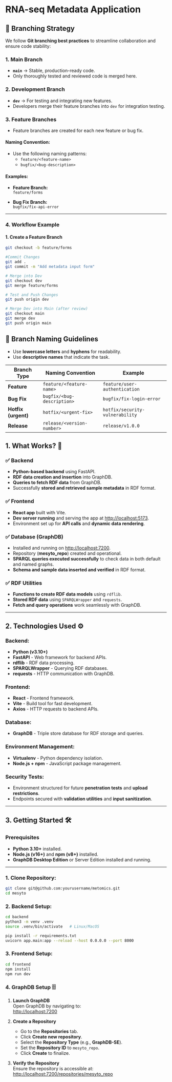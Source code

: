 # RNA-seq Metadata Application

## 🌳 Branching Strategy

We follow **Git branching best practices** to streamline collaboration and ensure code stability:

### **1. Main Branch**
- **`main`** → Stable, production-ready code.  
- Only thoroughly tested and reviewed code is merged here.  

### **2. Development Branch**
- **`dev`** → For testing and integrating new features.  
- Developers merge their feature branches into `dev` for integration testing.  

### **3. Feature Branches**

- Feature branches are created for each new feature or bug fix.  

#### **Naming Convention:**

- Use the following naming patterns:  
  - `feature/<feature-name>`  
  - `bugfix/<bug-description>`  

#### **Examples:**

- **Feature Branch:**  
  `feature/forms`  

- **Bug Fix Branch:**  
  `bugfix/fix-api-error`

---

### **4. Workflow Example**

#### **1. Create a Feature Branch**  
```bash
git checkout -b feature/forms

#Commit Changes
git add .
git commit -m "Add metadata input form"

# Merge into Dev
git checkout dev
git merge feature/forms

# Test and Push Changes
git push origin dev

# Merge Dev into Main (after review)
git checkout main
git merge dev
git push origin main
```
## 🚀 Branch Naming Guidelines

- Use **lowercase letters** and **hyphens** for readability.  
- Use **descriptive names** that indicate the task.  

| **Branch Type**     | **Naming Convention**      | **Example**                     |
|---------------------|----------------------------|---------------------------------|
| **Feature**         | `feature/<feature-name>`   | `feature/user-authentication`   |
| **Bug Fix**         | `bugfix/<bug-description>` | `bugfix/fix-login-error`        |
| **Hotfix (urgent)** | `hotfix/<urgent-fix>`      | `hotfix/security-vulnerability` |
| **Release**         | `release/<version-number>` | `release/v1.0.0`                |

## 1. What Works? 🚀

### ✅ **Backend**  
- **Python-based backend** using FastAPI.  
- **RDF data creation and insertion** into GraphDB.  
- **Queries to fetch RDF data** from GraphDB.  
- Successfully **stored and retrieved sample metadata** in RDF format.  

### ✅ **Frontend**  
- **React app** built with Vite.  
- **Dev server running** and serving the app at [http://localhost:5173](http://localhost:5173).  
- Environment set up for **API calls** and **dynamic data rendering**.  

### ✅ **Database (GraphDB)**  
- Installed and running on [http://localhost:7200](http://localhost:7200).  
- Repository (**mesyto_repo**) created and operational.  
- **SPARQL queries executed successfully** to check data in both default and named graphs.  
- **Schema and sample data inserted and verified** in RDF format.  

### ✅ **RDF Utilities**  
- **Functions to create RDF data models** using `rdflib`.  
- **Stored RDF data** using `SPARQLWrapper` and `requests`.  
- **Fetch and query operations** work seamlessly with GraphDB.  

---

## 2. Technologies Used ⚙️

### **Backend:**  
- **Python (v3.10+)**  
- **FastAPI** - Web framework for backend APIs.  
- **rdflib** - RDF data processing.  
- **SPARQLWrapper** - Querying RDF databases.  
- **requests** - HTTP communication with GraphDB.  

### **Frontend:**  
- **React** - Frontend framework.  
- **Vite** - Build tool for fast development.  
- **Axios** - HTTP requests to backend APIs.  

### **Database:**  
- **GraphDB** - Triple store database for RDF storage and queries.  

### **Environment Management:**  
- **Virtualenv** - Python dependency isolation.  
- **Node.js + npm** - JavaScript package management.  

### **Security Tests:**  
- Environment structured for future **penetration tests** and **upload restrictions**.  
- Endpoints secured with **validation utilities** and **input sanitization**.  

---

## 3. Getting Started 🛠️

### **Prerequisites**
- **Python 3.10+** installed.  
- **Node.js (v16+)** and **npm (v8+)** installed.  
- **GraphDB Desktop Edition** or Server Edition installed and running.  

---

### **1. Clone Repository:**
```bash
git clone git@github.com:yourusername/metomics.git
cd mesyto
```

### **2. Backend Setup:**
```bash
cd backend
python3 -m venv .venv
source .venv/bin/activate   # Linux/MacOS

pip install -r requirements.txt
uvicorn app.main:app --reload --host 0.0.0.0 --port 8000
```

### **3. Frontend Setup:**
```bash
cd frontend
npm install
npm run dev
```

### 4. GraphDB Setup 🗄️

1. **Launch GraphDB**  
   Open GraphDB by navigating to:  
   [http://localhost:7200](http://localhost:7200)

2. **Create a Repository**  
   - Go to the **Repositories** tab.  
   - Click **Create new repository**.  
   - Select the **Repository Type** (e.g., **GraphDB-SE**).  
   - Set the **Repository ID** to `mesyto_repo`.  
   - Click **Create** to finalize.

3. **Verify the Repository**  
   Ensure the repository is accessible at:  
   [http://localhost:7200/repositories/mesyto_repo](http://localhost:7200/repositories/mesyto_repo)

